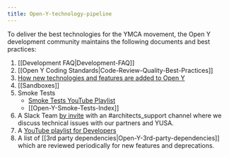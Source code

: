 ```yaml
---
title: Open-Y-technology-pipeline
---
```


To deliver the best technologies for the YMCA movement, the Open Y development community maintains the following documents and best practices:

1. [[Development FAQ|Development-FAQ]]
1. [[Open Y Coding Standards|Code-Review-Quality-Best-Practices]]
1. [How new technologies and features are added to Open Y](https://community.openymca.org/t/i-made-some-customizations-to-my-site-that-i-want-to-co[…]at-are-the-best-practices-for-backporting-my-features/435)
1. [[Sandboxes]]
1. Smoke Tests
	- [Smoke Tests YouTube Playlist](https://www.youtube.com/watch?v=MH4BwMowlic&list=PL_QVggMcFfKYfV1cnistny2L-Sp55SoMg)
	- [[Open-Y-Smoke-Tests-Index]]
1. A Slack Team [by invite](https://openy.org/contact/slack_access_request) with an #architects_support channel where we discuss technical issues with our partners and YUSA.
1. A [YouTube playlist for Developers](https://www.youtube.com/watch?v=RSsQLVVhldc&list=PL_QVggMcFfKZp05THV3dYlYOG3MsJ8xSf)
1. A list of [[3rd party dependencies|Open-Y-3rd-party-dependencies]] which are reviewed periodically for new features and deprecations.

